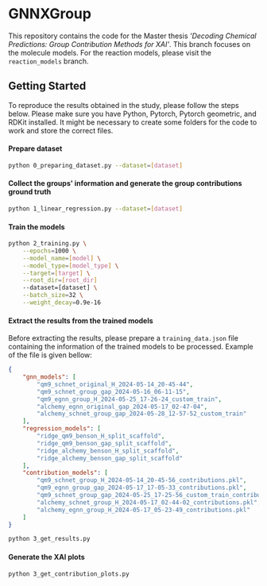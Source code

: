# GNNXGroup

This repository contains the code for the Master thesis *'Decoding Chemical Predictions: Group Contribution Methods for XAI'*. This branch focuses on the molecule models. For the reaction models, please visit the `reaction_models` branch.

## Getting Started

To reproduce the results obtained in the study, please follow the steps below. Please make sure you have Python, Pytorch, Pytorch geometric, and RDKit installed. It might be necessary to create some folders for the code to work and store the correct files. 

#### Prepare dataset
```bash
python 0_preparing_dataset.py --dataset=[dataset]
```

#### Collect the groups' information and generate the group contributions ground truth
```bash
python 1_linear_regression.py --dataset=[dataset]
```

#### Train the models
```bash
python 2_training.py \
    --epochs=1000 \
    --model_name=[model] \
    --model_type=[model_type] \
    --target=[target] \
    --root_dir=[root_dir] 
    --dataset=[dataset] \
    --batch_size=32 \
    --weight_decay=0.9e-16
```

#### Extract the results from the trained models

Before extracting the results, please prepare a `training_data.json` file containing the information of the trained models to be processed. Example of the file is given bellow:

```json
{
    "gnn_models": [
        "qm9_schnet_original_H_2024-05-14_20-45-44",
        "qm9_schnet_group_gap_2024-05-16_06-11-15",
        "qm9_egnn_group_H_2024-05-25_17-26-24_custom_train",
        "alchemy_egnn_original_gap_2024-05-17_02-47-04",
        "alchemy_schnet_group_gap_2024-05-28_12-57-52_custom_train"
    ],
    "regression_models": [
        "ridge_qm9_benson_H_split_scaffold",
        "ridge_qm9_benson_gap_split_scaffold",
        "ridge_alchemy_benson_H_split_scaffold",
        "ridge_alchemy_benson_gap_split_scaffold"
    ],
    "contribution_models": [
        "qm9_schnet_group_H_2024-05-14_20-45-56_contributions.pkl",
        "qm9_egnn_group_gap_2024-05-17_17-05-33_contributions.pkl",
        "qm9_schnet_group_gap_2024-05-25_17-25-56_custom_train_contributions.pkl",
        "alchemy_schnet_group_H_2024-05-17_02-44-02_contributions.pkl",
        "alchemy_egnn_group_H_2024-05-17_05-23-49_contributions.pkl"
    ]
}
```

```bash
python 3_get_results.py
```

#### Generate the XAI plots
```bash
python 3_get_contribution_plots.py
```

